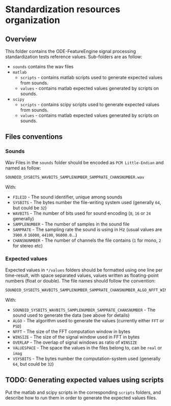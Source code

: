 # Standardization resources organization

## Overview

This folder contains the ODE-FeatureEngine signal processing standardization tests reference values.
Sub-folders are as follow:

+ `sounds` contains the wav files
+ `matlab`
  + `scripts` - contains matlab scripts used to generate expected values from sounds.
  + `values` - contains matlab expected values generated by scripts on sounds.
+ `scipy`
  + `scripts` - contains scipy scripts used to generate expected values from sounds.
  + `values` - contains matlab expected values generated by scripts on sounds.

## Files conventions

### Sounds

Wav Files in the `sounds` folder should be encoded as `PCM Little-Endian` and named as follow:

```bash
SOUNDID_SYSBITS_WAVBITS_SAMPLENUMBER_SAMPRATE_CHANSNUMBER.wav
```

With:

+ `FILEID` - The sound identifier, unique among sounds
+ `SYSBITS` - The bytes number the file-writing system used (generally `64`, but could be `32`)
+ `WAVBITS` - The number of bits used for sound encoding (`8`, `16` or `24` generally)
+ `SAMPLENUMBER` - The number of samples in the sound file
+ `SAMPRATE` - The sampling rate the sound is using in Hz (usual values are `3900.0` `16000`, `44100`, `96000.0`...)
+ `CHANSNUNMBER` - The number of channels the file contains (`1` for mono, `2` for stereo etc)

### Expected values

Expected values in  `*/values` folders should be formatted using one line per time-result,
with space separated values, values written as floating-point numbers (float or double).
The file names should follow the convention:

```bash
SOUNDID_SYSBITS_WAVBITS_SAMPLENUMBER_SAMPRATE_CHANSNUMBER_ALGO_NFFT_WINSIZE_OVERLAP_VALUESPACE_VSYSBITS.txt
```

With:

+ `SOUNDID_SYSBITS_WAVBITS_SAMPLENUMBER_SAMPRATE_CHANSNUMBER` - The sound used to generate the data (see above for details)
+ `ALGO` - The algorithm used to generate the values (currently either `FFT` or `PSD`)
+ `NFFT` - The size of the FFT computation window in bytes
+ `WINSIZE` - The size of the signal window used in FFT in bytes
+ `OVERLAP` - The overlap of signal windows as ratio of `WINSIZE`
+ `VALUESPACE` - The space the values in the files belong to, can be `real` or `imag`
+ `VSYSBITS` - The bytes number the computation-system used (generally `64`, but could be `32`)

## TODO: Generating expected values using scripts

Put the matlab and scipy scripts in the corresponding `scripts` folders, and describe how to run them
in order to generate the expected values files.
